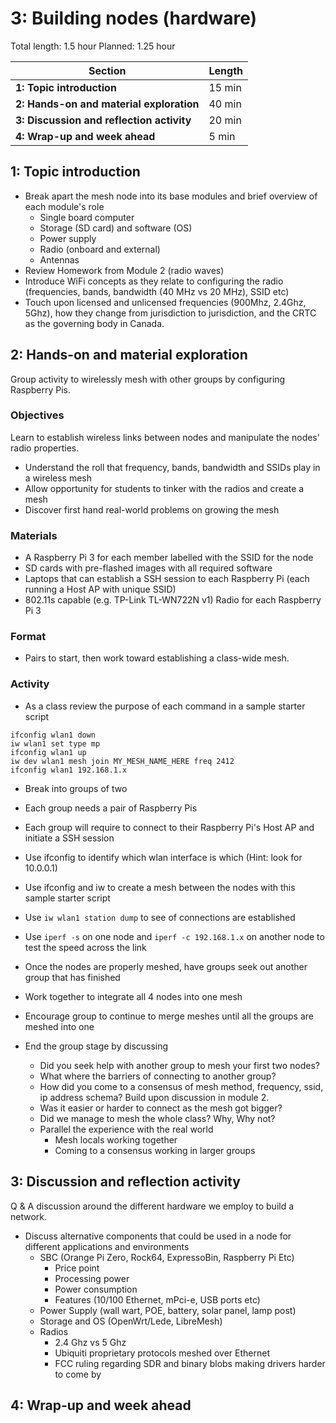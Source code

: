 # 3: Building nodes (hardware)

Total length:  1.5 hour
Planned:      1.25 hour

| **Section**                                        | **Length** |
|----------------------------------------------------|------------|
| **1: Topic introduction**                          | 15 min     |
| **2: Hands-on and material exploration**           | 40 min     |
| **3: Discussion and reflection activity**          | 20 min     |
| **4: Wrap-up and week ahead**                      | 5 min      |

## 1: Topic introduction
* Break apart the mesh node into its base modules and brief overview of each module's role
  * Single board computer
  * Storage (SD card) and software (OS)
  * Power supply
  * Radio (onboard and external)
  * Antennas
* Review Homework from Module 2 (radio waves)
* Introduce WiFi concepts as they relate to configuring the radio (frequencies, bands, bandwidth (40 MHz vs 20 MHz), SSID etc)
* Touch upon licensed and unlicensed frequencies (900Mhz, 2.4Ghz, 5Ghz), how they change from jurisdiction to jurisdiction, and the CRTC as the governing body in Canada.

## 2: Hands-on and material exploration

Group activity to wirelessly mesh with other groups by configuring Raspberry Pis.

### Objectives

Learn to establish wireless links between nodes and manipulate the nodes' radio properties.
* Understand the roll that frequency, bands, bandwidth and SSIDs play in a wireless mesh
* Allow opportunity for students to tinker with the radios and create a mesh
* Discover first hand real-world problems on growing the mesh

### Materials

* A Raspberry Pi 3 for each member labelled with the SSID for the node
* SD cards with pre-flashed images with all required software 
* Laptops that can establish a SSH session to each Raspberry Pi (each running a Host AP with unique SSID) 
* 802.11s capable (e.g. TP-Link TL-WN722N v1) Radio for each Raspberry Pi 3 

### Format

* Pairs to start, then work toward establishing a class-wide mesh.

### Activity

* As a class review the purpose of each command in a sample starter script
```
ifconfig wlan1 down
iw wlan1 set type mp
ifconfig wlan1 up
iw dev wlan1 mesh join MY_MESH_NAME_HERE freq 2412
ifconfig wlan1 192.168.1.x
```
* Break into groups of two
* Each group needs a pair of Raspberry Pis
* Each group will require to connect to their Raspberry Pi's Host AP and initiate a SSH session
* Use ifconfig to identify which wlan interface is which (Hint: look for 10.0.0.1)
* Use ifconfig and iw to create a mesh between the nodes with this sample starter script
* Use `iw wlan1 station dump` to see of connections are established
* Use `iperf -s` on one node and `iperf -c 192.168.1.x` on another node to test the speed across the link
* Once the nodes are properly meshed, have groups seek out another group that has finished
* Work together to integrate all 4 nodes into one mesh
* Encourage group to continue to merge meshes until all the groups are meshed into one

* End the group stage by discussing
  * Did you seek help with another group to mesh your first two nodes?
  * What where the barriers of connecting to another group?
  * How did you come to a consensus of mesh method, frequency, ssid, ip address schema? Build upon discussion in module 2.
  * Was it easier or harder to connect as the mesh got bigger?
  * Did we manage to mesh the whole class? Why, Why not?
  * Parallel the experience with the real world
    * Mesh locals working together
    * Coming to a consensus working in larger groups
  
## 3: Discussion and reflection activity

Q & A discussion around the different hardware we employ to build a network.

* Discuss alternative components that could be used in a node for different applications and environments
  * SBC (Orange Pi Zero, Rock64, ExpressoBin, Raspberry Pi Etc)
    * Price point
    * Processing power
    * Power consumption
    * Features (10/100 Ethernet, mPci-e, USB ports etc)
  * Power Supply (wall wart, POE, battery, solar panel, lamp post)
  * Storage and OS (OpenWrt/Lede, LibreMesh)
  * Radios 
    * 2.4 Ghz vs 5 Ghz
    * Ubiquiti proprietary protocols meshed over Ethernet
    * FCC ruling regarding SDR and binary blobs making drivers harder to come by

## 4: Wrap-up and week ahead

